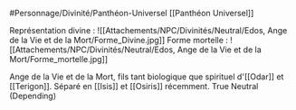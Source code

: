 #Personnage/Divinité/Panthéon-Universel [[Panthéon Universel]] 

Représentation divine :
![[Attachements/NPC/Divinités/Neutral/Edos, Ange de la Vie et de la Mort/Forme_Divine.jpg]]
Forme mortelle :
![[Attachements/NPC/Divinités/Neutral/Edos, Ange de la Vie et de la Mort/Forme_mortelle.jpg]]

Ange de la Vie et de la Mort, fils tant biologique que spirituel d'[[Odar]] et [[Terigon]].
Séparé en [[Isis]] et [[Osiris]] récemment.
True Neutral (Depending)